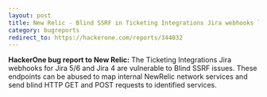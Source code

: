 ```yaml
---
layout: post
title: New Relic - Blind SSRF in Ticketing Integrations Jira webhooks leading to internal network enumeration and blind HTTP requests
category: bugreports
redirect_to: https://hackerone.com/reports/344032
---
```


**HackerOne bug report to New Relic:** The Ticketing Integrations Jira webhooks for Jira 5/6 and Jira 4 are vulnerable to Blind SSRF issues. These endpoints can be abused to map internal NewRelic network services and send blind HTTP GET and POST requests to identified services.
